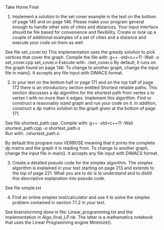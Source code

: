 Take Home Final

1. Implement a solution to the set cover example in the text on the bottom of page 145 and on page 146.  Please make your program general enough to handle other sets of cities and distances.  Your input interface should be file based for convenience and flexibility.  Create or look up a couple of additional examples of a set of cities and a distance and execute your code on them as well.

See file set_cover.txt
This implementation uses the greedy solution to pick vertices that cover the graph. Compile the file with:
    g++ -std=c++11 -Wall -o set_cover.cpp set_cover.o
Execute with:
    ./set_cover.o
By default, it runs on the graph found on page 146. To change to another graph, change the input file in main(). It accepts any file input with DIMACS format. 


2. In your text on the bottom half or page 171 and on the top half of page 172 there is an introductory section entitled Shortest reliable paths.  This section discusses a dp algorithm for the shortest path from vertex s to vertex t with no more than k edges.  Implement this algorithm.  Find or construct a reasonably sized graph and run your code on it.  In addition, construct a dp matrix solution to the graph given at the bottom of page 171.

See file shortest_path.cpp. Compile with:
    g++ -std=c++11 -Wall shortest_path.cpp -o shortest_path.o  
Run with:
    ./shortest_path.o

By default this program runs VERBOSE meaning that it prints the complete dp matrix and the graph it is reading from. To change to another graph, change the input file in main(). It accepts any file input with DIMACS format. 


3. Create a detailed pseudo code for the simplex algorithm.  The simplex algorithm is explained in your text starting on page 213 and extends to the top of page 221.  What you are to do is to understand and to distill this descriptive explanation into pseudo code.

See file simple.txt

4. Find an online simplex tool/calculator and use it to solve the simplex problem contained in section 7.1.2 in your text.

See brainstorming done in file: Linear_programming.txt and the implementation in Algo_final_LP.nb. The latter is a mathematica notebook that uses the Linear Programming engine Minimize().
